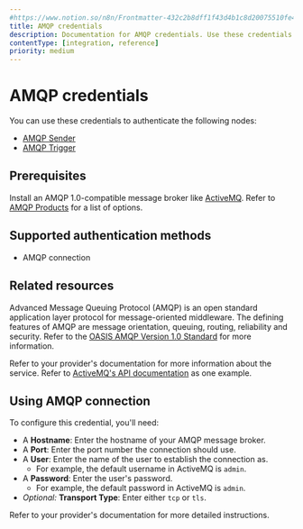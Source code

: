 ```yaml
---
#https://www.notion.so/n8n/Frontmatter-432c2b8dff1f43d4b1c8d20075510fe4
title: AMQP credentials
description: Documentation for AMQP credentials. Use these credentials to authenticate AMQP in n8n, a workflow automation platform.
contentType: [integration, reference]
priority: medium
---
```


# AMQP credentials

You can use these credentials to authenticate the following nodes:

- [AMQP Sender](/integrations/builtin/app-nodes/n8n-nodes-base.amqp.md)
- [AMQP Trigger](/integrations/builtin/trigger-nodes/n8n-nodes-base.amqptrigger.md)

## Prerequisites

Install an AMQP 1.0-compatible message broker like [ActiveMQ](https://activemq.apache.org/). Refer to [AMQP Products](https://www.amqp.org/about/examples) for a list of options.

## Supported authentication methods

- AMQP connection

## Related resources

Advanced Message Queuing Protocol (AMQP) is an open standard application layer protocol for message-oriented middleware. The defining features of AMQP are message orientation, queuing, routing, reliability and security. Refer to the [OASIS AMQP Version 1.0 Standard](https://docs.oasis-open.org/amqp/core/v1.0/amqp-core-overview-v1.0.html) for more information.

Refer to your provider's documentation for more information about the service. Refer to [ActiveMQ's API documentation](https://activemq.apache.org/components/classic/documentation/rest) as one example.

## Using AMQP connection

To configure this credential, you'll need:

- A **Hostname**: Enter the hostname of your AMQP message broker.
- A **Port**: Enter the port number the connection should use.
- A **User**: Enter the name of the user to establish the connection as.
    - For example, the default username in ActiveMQ is `admin`.
- A **Password**: Enter the user's password.
    - For example, the default password in ActiveMQ is `admin`.
- _Optional:_ **Transport Type**: Enter either `tcp` or `tls`.

Refer to your provider's documentation for more detailed instructions.
